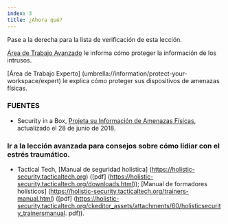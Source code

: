 ```yaml
---
index: 3
title: ¿Ahora qué?
---
```

Pase a la derecha para la lista de verificación de esta lección.

[Área de Trabajo Avanzado](umbrella://information/protect-your-workspace/advanced) le informa cómo proteger la información de los intrusos.

[Área de Trabajo Experto] (umbrella://information/protect-your-workspace/expert) le explica cómo proteger sus dispositivos de amenazas físicas.

### FUENTES

* Security in a Box, [Projeta su Información de Amenazas Físicas](https://securityinabox.org/en/guide/physical/), actualizado el 28 de junio de 2018. 

### Ir a la lección avanzada para consejos sobre cómo lidiar con el estrés traumático.

- Tactical Tech, [Manual de seguridad holística] (https://holistic-security.tacticaltech.org) ([pdf] (https://holistic-security.tacticaltech.org/downloads.html)); [Manual de formadores holísticos] (https://holistic-security.tacticaltech.org/trainers-manual.html) ([pdf] (https://holistic-security.tacticaltech.org/ckeditor_assets/attachments/60/holisticsecurity_trainersmanual. pdf)).